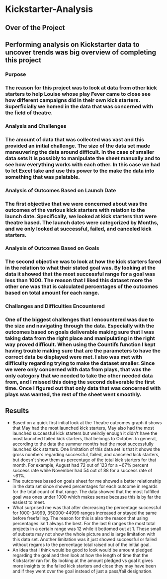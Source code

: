 # Kickstarter-Analysis
## Over of the Project
##    Performing analysis on Kickstarter data to uncover trends was big overview of completing this project
### Purpose
###   The reason for this project was to look at data from other kick starters to help Louise whose play Fever came to close see how different campaigns did in their own kick starters.  Superficially we homed in the data that was concerned with the field of theatre. 
### Analysis and Challenges
###   The amount of data that was collected was vast and this provided an initial challenge.  The size of the data set made maneuvering the data around difficult.  In the case of smaller data sets it is possibly to manipulate the sheet manually and to see how everything works with each other. In this case we had to let Excel take and use this power to the make the data into something that was palatable.  
### Analysis of Outcomes Based on Launch Date
###   The first objective that we were concerned about was the outcomes of the various kick starters with relation to the launch date.  Specifically, we looked at kick starters that were theatre based.  The launch dates were categorized by Months, and we only looked at successful, failed, and canceled kick starters. 
### Analysis of Outcomes Based on Goals
###   The second objective was to look at how the kick starters fared in the relation to what their stated goal was.  By looking at the data it showed that the most successful range for a goal was less than 1000.  The reason that I liked this dataset more the other one was that is calculated percentages of the outcomes based on total amount for each range.  
### Challanges and Difficulties Encountered
###   One of the biggest challenges that I encountered was due to the size and navigating through the data.  Especially with the outcomes based on goals deliverable making sure that I was taking data from the right place and manipulating in the right way proved difficult.  When using the Countifs function I kept having trouble making sure that are the parameters to have the correct data be displayed were met. I also was met with difficulty regarding trying to make the dataset smaller.  Since we were only concerned with data from plays, that was the only category that we needed to take the other needed data from, and I missed this doing the second deliverable the first time.  Once I figured out that only data that was concerned with plays was wanted, the rest of the sheet went smoothly.
## Results
-   Based on a quick first initial look at the Theatre outcomes graph it shows that May had the most launched kick starters, May also had the most launched successful kick starters but weirdly enough it didn’t have the most launched failed kick starters, that belongs to October.  In general, according to the data the summer months had the most successfully launched kick starters. One limitation of this data set is that it shows the gross numbers regarding successful, failed, and canceled kick starters, but doesn't show them as percentage of the total kick starters for that month. For example, August had 72 out of 123 for a ~67% percent success rate while November had 54 out of 88 for a success rate of ~61%. 
-   The outcomes based on goals sheet for me showed a better relationship in the data set since showed percentages for each outcome in regards for the total count of that range.  The data showed that the most fulfilled goal was ones under 1000 which makes sense because this is by far the easiest to meet.  
-   What surprised me was that after decreasing the percentage successful for 1000-34999, 350000-44999 ranges increased or stayed the same before freefalling.  The reason for this is also the reason that using percentages isn't always the best.  For the last 6 ranges the most total projects in a certain range was 12 while it bottomed out at 1.  These small of subsets may not show the whole picture and is large limitation with this data set.  Another limitation was it just showed successful or failed without regards to the percentage total raised out of the initial goal. 
-   An idea that I think would be good to look would be amount pledged regarding the goal and then look at how the length of time that the Kickstarter ran for.  By looking at the amount pledged vs goal it gives more insights to the failed kick starters and close they may have been and if they went over the goal instead of just a pass/fail designation.
